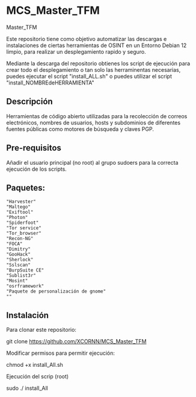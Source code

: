 # MCS_Master_TFM
Master_TFM

Este repositorio tiene como objetivo automatizar las descargas e instalaciones de ciertas herramientas de OSINT en un Entorno Debian 12 limpio, para realizar un desplegamiento rapido y seguro.

Mediante la descarga del repositorio obtienes los script de ejecución para crear todo el desplegamiento o tan solo las herraminentas necesarias, puedes ejecutar el script "install_ALL.sh" o puedes utilizar el script "install_NOMBREdeHERRAMIENTA"

## Descripción
Herramientas de código abierto utilizadas para la recolección de correos electrónicos, nombres de usuarios, hosts y subdominios de diferentes fuentes públicas como motores de búsqueda y claves PGP.

## Pre-requisitos

Añadir el usuario principal (no root) al grupo sudoers para la correcta ejecución de los scripts.

## Paquetes:
    "Harvester"
    "Maltego"
    "Exiftool"
    "Photon"
    "Spiderfoot"
    "Tor service"
    "Tor_browser"
    "Recon-NG"
    "FOCA"
    "Dimitry"
    "GooHack"
    "Sherlock"
    "Sslscan"
    "BurpSuite CE"
    "Sublist3r"
    "Mosint"
    "osrframework"
    "Paquete de personalización de gnome"
    ""
## Instalación

Para clonar este repositorio:

git clone https://github.com/XCORNN/MCS_Master_TFM

Modificar permisos para permitir ejecución:

chmod +x install_All.sh

Ejecución del scrip (root)

sudo ./ install_All
